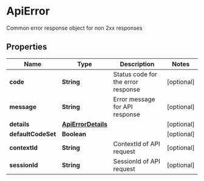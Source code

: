 

# ApiError

Common error response object for non 2xx responses

## Properties

Name | Type | Description | Notes
------------ | ------------- | ------------- | -------------
**code** | **String** | Status code for the error response |  [optional]
**message** | **String** | Error message for API response |  [optional]
**details** | [**ApiErrorDetails**](ApiErrorDetails.md) |  |  [optional]
**defaultCodeSet** | **Boolean** |  |  [optional]
**contextId** | **String** | ContextId of API request |  [optional]
**sessionId** | **String** | SessionId of API request |  [optional]



